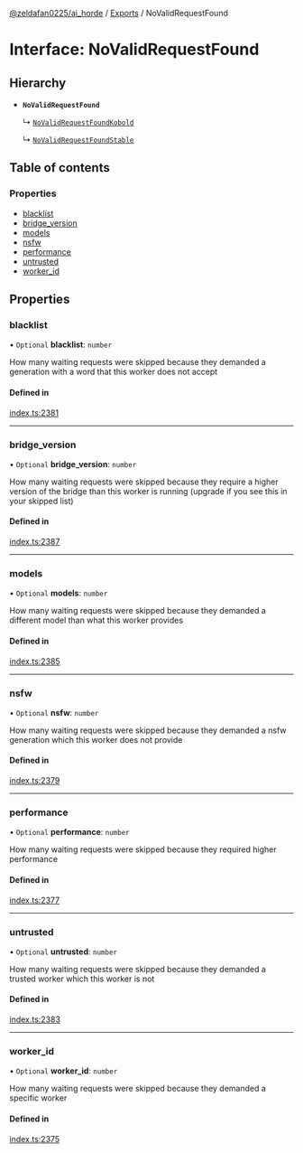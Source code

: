 [@zeldafan0225/ai_horde](../README.md) / [Exports](../modules.md) / NoValidRequestFound

# Interface: NoValidRequestFound

## Hierarchy

- **`NoValidRequestFound`**

  ↳ [`NoValidRequestFoundKobold`](NoValidRequestFoundKobold.md)

  ↳ [`NoValidRequestFoundStable`](NoValidRequestFoundStable.md)

## Table of contents

### Properties

- [blacklist](NoValidRequestFound.md#blacklist)
- [bridge\_version](NoValidRequestFound.md#bridge_version)
- [models](NoValidRequestFound.md#models)
- [nsfw](NoValidRequestFound.md#nsfw)
- [performance](NoValidRequestFound.md#performance)
- [untrusted](NoValidRequestFound.md#untrusted)
- [worker\_id](NoValidRequestFound.md#worker_id)

## Properties

### blacklist

• `Optional` **blacklist**: `number`

How many waiting requests were skipped because they demanded a generation with a word that this worker does not accept

#### Defined in

[index.ts:2381](https://github.com/ZeldaFan0225/ai_horde/blob/af05e2d/index.ts#L2381)

___

### bridge\_version

• `Optional` **bridge\_version**: `number`

How many waiting requests were skipped because they require a higher version of the bridge than this worker is running (upgrade if you see this in your skipped list)

#### Defined in

[index.ts:2387](https://github.com/ZeldaFan0225/ai_horde/blob/af05e2d/index.ts#L2387)

___

### models

• `Optional` **models**: `number`

How many waiting requests were skipped because they demanded a different model than what this worker provides

#### Defined in

[index.ts:2385](https://github.com/ZeldaFan0225/ai_horde/blob/af05e2d/index.ts#L2385)

___

### nsfw

• `Optional` **nsfw**: `number`

How many waiting requests were skipped because they demanded a nsfw generation which this worker does not provide

#### Defined in

[index.ts:2379](https://github.com/ZeldaFan0225/ai_horde/blob/af05e2d/index.ts#L2379)

___

### performance

• `Optional` **performance**: `number`

How many waiting requests were skipped because they required higher performance

#### Defined in

[index.ts:2377](https://github.com/ZeldaFan0225/ai_horde/blob/af05e2d/index.ts#L2377)

___

### untrusted

• `Optional` **untrusted**: `number`

How many waiting requests were skipped because they demanded a trusted worker which this worker is not

#### Defined in

[index.ts:2383](https://github.com/ZeldaFan0225/ai_horde/blob/af05e2d/index.ts#L2383)

___

### worker\_id

• `Optional` **worker\_id**: `number`

How many waiting requests were skipped because they demanded a specific worker

#### Defined in

[index.ts:2375](https://github.com/ZeldaFan0225/ai_horde/blob/af05e2d/index.ts#L2375)
